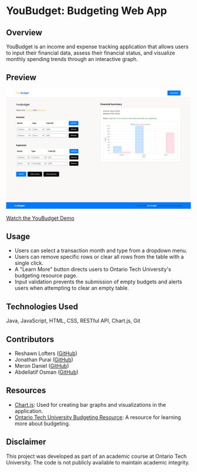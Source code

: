 # YouBudget: Budgeting Web App

## Overview
YouBudget is an income and expense tracking application that allows users to input their financial data, assess their financial status, and visualize monthly spending trends through an interactive graph.

## Preview
![YouBudget Image](images/youbudget-image.png)  

[Watch the YouBudget Demo](https://drive.google.com/file/d/1_kqwVw7wXfkSyyDnvHQCHVFXmjjXPdLl/view?usp=sharing)

## Usage
- Users can select a transaction month and type from a dropdown menu.
- Users can remove specific rows or clear all rows from the table with a single click.
- A "Learn More" button directs users to Ontario Tech University's budgeting resource page.
- Input validation prevents the submission of empty budgets and alerts users when attempting to clear an empty table.

## Technologies Used
Java, JavaScript, HTML, CSS, RESTful API, Chart.js, Git

## Contributors
- Reshawn Lofters ([GitHub](https://github.com/reshawnlofters))
- Jonathan Purai ([GitHub](https://github.com/Jonathan432164))
- Meron Daniel ([GitHub](https://github.com/MeronDaniel))
- Abdellatif Osman ([GitHub](https://github.com/tef-o))

## Resources
- [Chart.js](https://www.chartjs.org): Used for creating bar graphs and visualizations in the application.
- [Ontario Tech University Budgeting Resource](https://safa.ontariotechu.ca/resources/budgeting.php): A resource for learning more about budgeting.

## Disclaimer
This project was developed as part of an academic course at Ontario Tech University. The code is not publicly available to maintain academic integrity.
